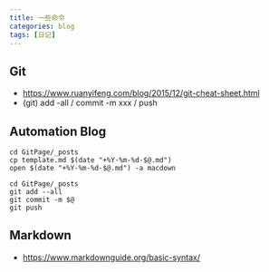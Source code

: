 ```yaml
---
title: 一些命令
categories: blog
tags: [日记]
---
```


## Git

- <https://www.ruanyifeng.com/blog/2015/12/git-cheat-sheet.html>
- (git) add -all / commit -m xxx / push

## Automation Blog

```
cd GitPage/_posts
cp template.md $(date "+%Y-%m-%d-$@.md")
open $(date "+%Y-%m-%d-$@.md") -a macdown
```

```
cd GitPage/_posts
git add --all
git commit -m $@
git push
```

## Markdown

- <https://www.markdownguide.org/basic-syntax/>
